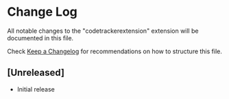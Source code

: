 # Change Log

All notable changes to the "codetrackerextension" extension will be documented in this file.

Check [Keep a Changelog](http://keepachangelog.com/) for recommendations on how to structure this file.

## [Unreleased]

- Initial release